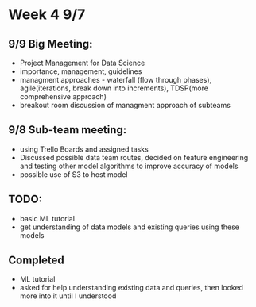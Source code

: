 # Week 4 9/7

## 9/9 Big Meeting:
  - Project Management for Data Science
  - importance, management, guidelines
  - managment approaches - waterfall (flow through phases), agile(iterations, break down into increments), TDSP(more comprehensive approach)
  - breakout room discussion of managment approach of subteams
  
## 9/8 Sub-team meeting:
  - using Trello Boards and assigned tasks
  - Discussed possible data team routes, decided on feature engineering and testing other model algorithms to improve accuracy of models
  - possible use of S3 to host model


## TODO:
  - basic ML tutorial
  - get understanding of data models and existing queries using these models

## Completed
  - ML tutorial
  - asked for help understanding existing data and queries, then looked more into it until I understood